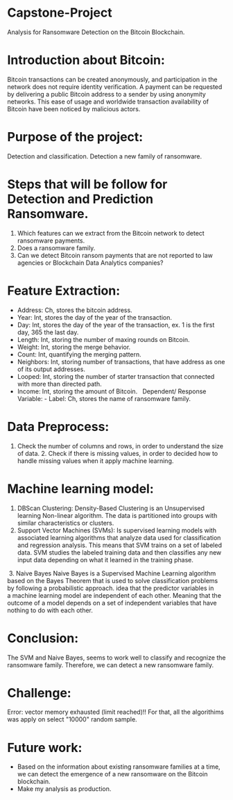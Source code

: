 # Capstone-Project
Analysis for Ransomware Detection on the Bitcoin Blockchain.

# Introduction about Bitcoin:
Bitcoin transactions can be created anonymously, and participation in the network does not require identity verification. A payment can be requested by delivering a public Bitcoin address to a sender by using anonymity networks.
This ease of usage and worldwide transaction availability of Bitcoin have been noticed by malicious actors.

# Purpose of the project:
Detection and classification.
Detection a new family of ransomware.

# Steps that will be follow for Detection and Prediction Ransomware.
1. Which features can we extract from the Bitcoin network to detect ransomware payments. 
2. Does a ransomware family.
3. Can we detect Bitcoin ransom payments that are not reported to law agencies or Blockchain Data Analytics companies?

# Feature Extraction:
-  Address: Ch, stores the bitcoin address.
- Year: Int, stores the day of the year of the transaction.
- Day: Int, stores the day of the year of the transaction, ex. 1 is the first day, 365 the last day.
- Length: Int, storing the number of maxing rounds on Bitcoin.
- Weight: Int, storing the merge behavior.
- Count: Int, quantifying the merging pattern.
- Neighbors: Int, storing number of transactions, that have address as one of its output addresses.
- Looped: Int, storing the number of starter transaction that connected with more than directed path. 
- Income: Int, storing the amount of Bitcoin.
 
 Dependent/ Response Variable:
- Label: Ch, stores the name of ransomware family.

# Data Preprocess:
1. Check the number of columns and rows, in order to understand the size of data.
2. Check if there is missing values, in order to decided how to handle missing values when it apply machine learning.

# Machine learning model:
 1. DBScan Clustering:
Density-Based Clustering is an Unsupervised learning Non-linear algorithm. The data is partitioned into groups with similar characteristics or clusters.
 
 2. Support Vector Machines (SVMs):
Is supervised learning models with associated learning algorithms that analyze data used for classification and regression analysis. This means that SVM trains on a set of labeled data. SVM studies the labeled training data and then classifies any new input data depending on what it learned in the training phase.

 3. Naive Bayes
Naive Bayes is a Supervised Machine Learning algorithm based on the Bayes Theorem that is used to solve classification problems  by following a probabilistic approach. idea that the predictor variables in a machine learning model are independent of each other. Meaning that the outcome of a model depends on a set of independent variables that have nothing to do with each other. 

# Conclusion:
The SVM and Naive Bayes, seems to work well to classify and recognize the ransomware family. Therefore, we can detect a new ransomware family.


# Challenge:
 Error: vector memory exhausted (limit reached)!!
 For that, all the algorithims was apply on select "10000" random sample.
 
# Future work:
- Based on the information about existing ransomware families at a time, we can detect the emergence of a new ransomware on the Bitcoin blockchain.
- Make my analysis as production.
